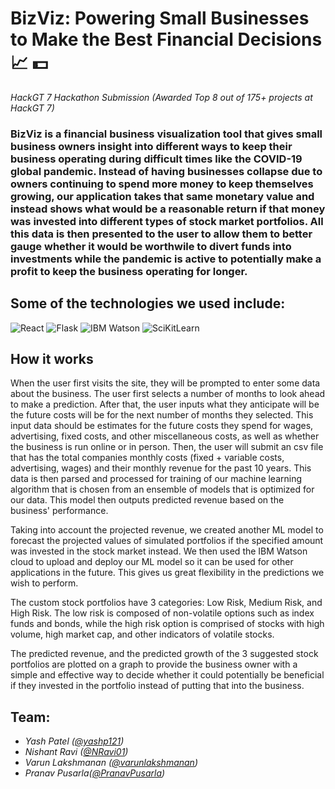 # BizViz: Powering Small Businesses to Make the Best Financial Decisions :chart_with_upwards_trend: :dollar: #

*HackGT 7 Hackathon Submission (Awarded Top 8 out of 175+ projects at HackGT 7)*
### BizViz is a financial business visualization tool that gives small business owners insight into different ways to keep their business operating during difficult times like the COVID-19 global pandemic. Instead of having businesses collapse due to owners continuing to spend more money to keep themselves growing, our application takes that same monetary value and instead shows what would be a reasonable return if that money was invested into different types of stock market portfolios. All this data is then presented to the user to allow them to better gauge whether it would be worthwile to divert funds into investments while the pandemic is active to potentially make a profit to keep the business operating for longer.

## Some of the technologies we used include:
![React](https://img.icons8.com/ios/150/000000/react-native.png)
![Flask](https://www.olirowan.xyz/static/images/icons/flask-plain.svg)
![IBM Watson](https://github.com/varunlakshmanan/hackgt7/blob/main/watson3.png)
![SciKitLearn](https://github.com/varunlakshmanan/hackgt7/blob/main/sklearn.png)

## How it works ##

When the user first visits the site, they will be prompted to enter some data about the business. The user first selects a number of months to look ahead to make a prediction. After that, the user inputs what they anticipate will be the future costs will be for the next number of months they selected. This input data should be estimates for the future costs they spend for wages, advertising, fixed costs, and other miscellaneous costs, as well as whether the business is run online or in person. Then, the user will submit an csv file that has the total companies monthly costs (fixed + variable costs, advertising, wages) and their monthly revenue for the past 10 years. This data is then parsed and processed for training of our machine learning algorithm that is chosen from an ensemble of models that is optimized for our data. This model then outputs predicted revenue based on the business' performance.

Taking into account the projected revenue, we created another ML model to forecast the projected values of simulated portfolios if the specified amount was invested in the stock market instead. We then used the IBM Watson cloud to upload and deploy our ML model so it can be used for other applications in the future. This gives us great flexibility in the predictions we wish to perform.

The custom stock portfolios have 3 categories: Low Risk, Medium Risk, and High Risk. The low risk is composed of non-volatile options such as index funds and bonds, while the high risk option is comprised of stocks with high volume, high market cap, and other indicators of volatile stocks.

The predicted revenue, and the predicted growth of the 3 suggested stock portfolios are plotted on a graph to provide the business owner with a simple and effective way to decide whether it could potentially be beneficial if they invested in the portfolio instead of putting that into the business. 


## Team: ##
* *Yash Patel ([@yashp121](https://github.com/yashp121))*
* *Nishant Ravi ([@NRavi01](https://github.com/NRavi01))*
* *Varun Lakshmanan ([@varunlakshmanan](https://github.com/varunlakshmanan))*
* *Pranav Pusarla([@PranavPusarla](https://github.com/PranavPusarla))*
